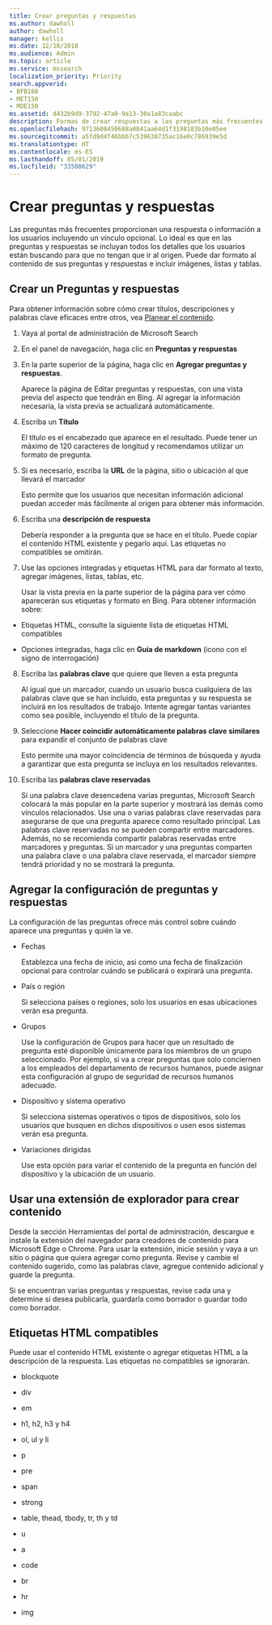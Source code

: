 ```yaml
---
title: Crear preguntas y respuestas
ms.author: dawholl
author: dawholl
manager: kellis
ms.date: 12/18/2018
ms.audience: Admin
ms.topic: article
ms.service: mssearch
localization_priority: Priority
search.appverid:
- BFB160
- MET150
- MOE150
ms.assetid: d432b9d9-3792-47a0-9a13-30a1a83caabc
description: Formas de crear respuestas a las preguntas más frecuentes para los resultados de trabajo de Microsoft Search
ms.openlocfilehash: 9713608450688a0841aa64d1f3198183b10e05ee
ms.sourcegitcommit: a5fd9d4f46bbb7c539630735ac16e0c786939e5d
ms.translationtype: HT
ms.contentlocale: es-ES
ms.lasthandoff: 05/01/2019
ms.locfileid: "33508629"
---
```

# <a name="create-qas"></a>Crear preguntas y respuestas

Las preguntas más frecuentes proporcionan una respuesta o información a los usuarios incluyendo un vínculo opcional. Lo ideal es que en las preguntas y respuestas se incluyan todos los detalles que los usuarios están buscando para que no tengan que ir al origen. Puede dar formato al contenido de sus preguntas y respuestas e incluir imágenes, listas y tablas.
  
## <a name="create-a-qa"></a>Crear un Preguntas y respuestas

Para obtener información sobre cómo crear títulos, descripciones y palabras clave eficaces entre otros, vea [Planear el contenido](plan-your-content.md).
  
1. Vaya al portal de administración de Microsoft Search
    
2. En el panel de navegación, haga clic en **Preguntas y respuestas**
    
3. En la parte superior de la página, haga clic en **Agregar preguntas y respuestas**.
    
    Aparece la página de Editar preguntas y respuestas, con una vista previa del aspecto que tendrán en Bing. Al agregar la información necesaria, la vista previa se actualizará automáticamente.
    
4. Escriba un **Título**
    
    El título es el encabezado que aparece en el resultado. Puede tener un máximo de 120 caracteres de longitud y recomendamos utilizar un formato de pregunta.
    
5. Si es necesario, escriba la **URL** de la página, sitio o ubicación al que llevará el marcador 
    
    Esto permite que los usuarios que necesitan información adicional puedan acceder más fácilmente al origen para obtener más información.
    
6. Escriba una **descripción de respuesta**
    
    Debería responder a la pregunta que se hace en el título. Puede copiar el contenido HTML existente y pegarlo aquí. Las etiquetas no compatibles se omitirán.
    
7. Use las opciones integradas y etiquetas HTML para dar formato al texto, agregar imágenes, listas, tablas, etc.
    
    Usar la vista previa en la parte superior de la página para ver cómo aparecerán sus etiquetas y formato en Bing. Para obtener información sobre:
    
  - Etiquetas HTML, consulte la siguiente lista de etiquetas HTML compatibles
    
  - Opciones integradas, haga clic en **Guía de markdown** (icono con el signo de interrogación) 
    
8. Escriba las **palabras clave** que quiere que lleven a esta pregunta 
    
    Al igual que un marcador, cuando un usuario busca cualquiera de las palabras clave que se han incluido, esta preguntas y su respuesta se incluirá en los resultados de trabajo. Intente agregar tantas variantes como sea posible, incluyendo el título de la pregunta.
    
9. Seleccione **Hacer coincidir automáticamente palabras clave similares** para expandir el conjunto de palabras clave 
    
    Esto permite una mayor coincidencia de términos de búsqueda y ayuda a garantizar que esta pregunta se incluya en los resultados relevantes.
    
10. Escriba las **palabras clave reservadas**
    
    Si una palabra clave desencadena varias preguntas, Microsoft Search colocará la más popular en la parte superior y mostrará las demás como vínculos relacionados. Use una o varias palabras clave reservadas para asegurarse de que una pregunta aparece como resultado principal. Las palabras clave reservadas no se pueden compartir entre marcadores. Además, no se recomienda compartir palabras reservadas entre marcadores y preguntas. Si un marcador y una preguntas comparten una palabra clave o una palabra clave reservada, el marcador siempre tendrá prioridad y no se mostrará la pregunta.
    
## <a name="add-qa-settings"></a>Agregar la configuración de preguntas y respuestas

La configuración de las preguntas ofrece más control sobre cuándo aparece una preguntas y quién la ve.
  
- Fechas
    
    Establezca una fecha de inicio, así como una fecha de finalización opcional para controlar cuándo se publicará o expirará una pregunta.
    
- País o región
    
    Si selecciona países o regiones, solo los usuarios en esas ubicaciones verán esa pregunta.
    
- Grupos
    
    Use la configuración de Grupos para hacer que un resultado de pregunta esté disponible únicamente para los miembros de un grupo seleccionado. Por ejemplo, si va a crear preguntas que solo conciernen a los empleados del departamento de recursos humanos, puede asignar esta configuración al grupo de seguridad de recursos humanos adecuado.
    
- Dispositivo y sistema operativo
    
    Si selecciona sistemas operativos o tipos de dispositivos, solo los usuarios que busquen en dichos dispositivos o usen esos sistemas verán esa pregunta.
    
- Variaciones dirigidas
    
    Use esta opción para variar el contenido de la pregunta en función del dispositivo y la ubicación de un usuario.
    
## <a name="use-a-browser-extension-to-create-content"></a>Usar una extensión de explorador para crear contenido

Desde la sección Herramientas del portal de administración, descargue e instale la extensión del navegador para creadores de contenido para Microsoft Edge o Chrome. Para usar la extensión, inicie sesión y vaya a un sitio o página que quiera agregar como pregunta. Revise y cambie el contenido sugerido, como las palabras clave, agregue contenido adicional y guarde la pregunta.
  
Si se encuentran varias preguntas y respuestas, revise cada una y determine si desea publicarla, guardarla como borrador o guardar todo como borrador.
  
## <a name="supported-html-tags"></a>Etiquetas HTML compatibles

Puede usar el contenido HTML existente o agregar etiquetas HTML a la descripción de la respuesta. Las etiquetas no compatibles se ignorarán.
  
- blockquote
    
- div
    
- em
    
- h1, h2, h3 y h4
    
- ol, ul y li
    
- p
    
- pre
    
- span
    
- strong
    
- table, thead, tbody, tr, th y td
    
- u
    
- a
    
- code
    
- br
    
- hr
    
- img

  

